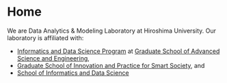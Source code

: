 # Home

We are Data Analytics & Modeling Laboratory at Hiroshima University. 
Our laboratory is affiliated with: 
- [Informatics and Data Science Program](https://www.hiroshima-u.ac.jp/en/adse/staff/informatics-and-data-science) at [Graduate School of Advanced Science and Engineering](https://www.hiroshima-u.ac.jp/en/adse), 
- [Graduate School of Innovation and Practice for Smart Society](https://www.hiroshima-u.ac.jp/en/smart_society), and
- [School of Informatics and Data Science](https://www.hiroshima-u.ac.jp/en/ids)
